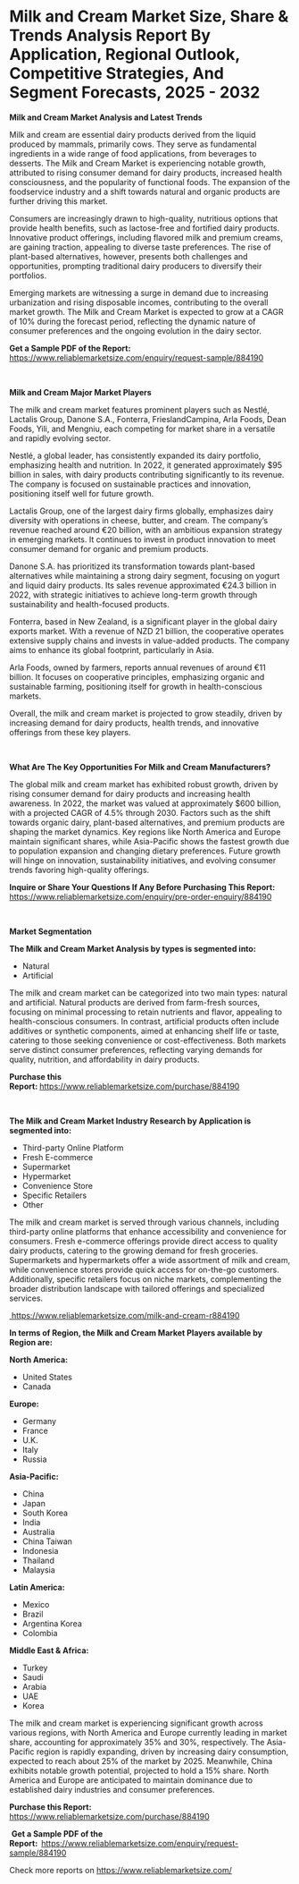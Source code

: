 <p><h1>Milk and Cream Market Size, Share & Trends Analysis Report By Application, Regional Outlook, Competitive Strategies, And Segment Forecasts, 2025 - 2032</h1></p><p><strong>Milk and Cream Market Analysis and Latest Trends</strong></p>
<p><p>Milk and cream are essential dairy products derived from the liquid produced by mammals, primarily cows. They serve as fundamental ingredients in a wide range of food applications, from beverages to desserts. The Milk and Cream Market is experiencing notable growth, attributed to rising consumer demand for dairy products, increased health consciousness, and the popularity of functional foods. The expansion of the foodservice industry and a shift towards natural and organic products are further driving this market.</p><p>Consumers are increasingly drawn to high-quality, nutritious options that provide health benefits, such as lactose-free and fortified dairy products. Innovative product offerings, including flavored milk and premium creams, are gaining traction, appealing to diverse taste preferences. The rise of plant-based alternatives, however, presents both challenges and opportunities, prompting traditional dairy producers to diversify their portfolios.</p><p>Emerging markets are witnessing a surge in demand due to increasing urbanization and rising disposable incomes, contributing to the overall market growth. The Milk and Cream Market is expected to grow at a CAGR of 10% during the forecast period, reflecting the dynamic nature of consumer preferences and the ongoing evolution in the dairy sector.</p></p>
<p><strong>Get a Sample PDF of the Report:&nbsp;</strong> <a href="https://www.reliablemarketsize.com/enquiry/request-sample/884190?utm_campaign=1939&utm_medium=2&utm_source=Github&utm_content=ia&utm_term=14022025&utm_id=milk-and-cream">https://www.reliablemarketsize.com/enquiry/request-sample/884190</a></p>
<p>&nbsp;</p>
<p><strong>Milk and Cream Major Market Players</strong></p>
<p><p>The milk and cream market features prominent players such as Nestlé, Lactalis Group, Danone S.A., Fonterra, FrieslandCampina, Arla Foods, Dean Foods, Yili, and Mengniu, each competing for market share in a versatile and rapidly evolving sector. </p><p>Nestlé, a global leader, has consistently expanded its dairy portfolio, emphasizing health and nutrition. In 2022, it generated approximately $95 billion in sales, with dairy products contributing significantly to its revenue. The company is focused on sustainable practices and innovation, positioning itself well for future growth.</p><p>Lactalis Group, one of the largest dairy firms globally, emphasizes dairy diversity with operations in cheese, butter, and cream. The company’s revenue reached around €20 billion, with an ambitious expansion strategy in emerging markets. It continues to invest in product innovation to meet consumer demand for organic and premium products.</p><p>Danone S.A. has prioritized its transformation towards plant-based alternatives while maintaining a strong dairy segment, focusing on yogurt and liquid dairy products. Its sales revenue approximated €24.3 billion in 2022, with strategic initiatives to achieve long-term growth through sustainability and health-focused products.</p><p>Fonterra, based in New Zealand, is a significant player in the global dairy exports market. With a revenue of NZD 21 billion, the cooperative operates extensive supply chains and invests in value-added products. The company aims to enhance its global footprint, particularly in Asia.</p><p>Arla Foods, owned by farmers, reports annual revenues of around €11 billion. It focuses on cooperative principles, emphasizing organic and sustainable farming, positioning itself for growth in health-conscious markets.</p><p>Overall, the milk and cream market is projected to grow steadily, driven by increasing demand for dairy products, health trends, and innovative offerings from these key players.</p></p>
<p>&nbsp;</p>
<p><strong>What Are The Key Opportunities For Milk and Cream Manufacturers?</strong></p>
<p><p>The global milk and cream market has exhibited robust growth, driven by rising consumer demand for dairy products and increasing health awareness. In 2022, the market was valued at approximately $600 billion, with a projected CAGR of 4.5% through 2030. Factors such as the shift towards organic dairy, plant-based alternatives, and premium products are shaping the market dynamics. Key regions like North America and Europe maintain significant shares, while Asia-Pacific shows the fastest growth due to population expansion and changing dietary preferences. Future growth will hinge on innovation, sustainability initiatives, and evolving consumer trends favoring high-quality offerings.</p></p>
<p><strong>Inquire or Share Your Questions If Any Before Purchasing This Report:</strong> <a href="https://www.reliablemarketsize.com/enquiry/pre-order-enquiry/884190?utm_campaign=1939&utm_medium=2&utm_source=Github&utm_content=ia&utm_term=14022025&utm_id=milk-and-cream">https://www.reliablemarketsize.com/enquiry/pre-order-enquiry/884190</a></p>
<p>&nbsp;</p>
<p><strong>Market Segmentation</strong></p>
<p><strong>The Milk and Cream Market Analysis by types is segmented into:</strong></p>
<p><ul><li>Natural</li><li>Artificial</li></ul></p>
<p><p>The milk and cream market can be categorized into two main types: natural and artificial. Natural products are derived from farm-fresh sources, focusing on minimal processing to retain nutrients and flavor, appealing to health-conscious consumers. In contrast, artificial products often include additives or synthetic components, aimed at enhancing shelf life or taste, catering to those seeking convenience or cost-effectiveness. Both markets serve distinct consumer preferences, reflecting varying demands for quality, nutrition, and affordability in dairy products.</p></p>
<p><strong>Purchase this Report:&nbsp;</strong><a href="https://www.reliablemarketsize.com/purchase/884190?utm_campaign=1939&utm_medium=2&utm_source=Github&utm_content=ia&utm_term=14022025&utm_id=milk-and-cream">https://www.reliablemarketsize.com/purchase/884190</a></p>
<p>&nbsp;</p>
<p><strong>The Milk and Cream Market Industry Research by Application is segmented into:</strong></p>
<p><ul><li>Third-party Online Platform</li><li>Fresh E-commerce</li><li>Supermarket</li><li>Hypermarket</li><li>Convenience Store</li><li>Specific Retailers</li><li>Other</li></ul></p>
<p><p>The milk and cream market is served through various channels, including third-party online platforms that enhance accessibility and convenience for consumers. Fresh e-commerce offerings provide direct access to quality dairy products, catering to the growing demand for fresh groceries. Supermarkets and hypermarkets offer a wide assortment of milk and cream, while convenience stores provide quick access for on-the-go customers. Additionally, specific retailers focus on niche markets, complementing the broader distribution landscape with tailored offerings and specialized services.</p></p>
<p><a href="https://www.reliablemarketsize.com/milk-and-cream-r884190?utm_campaign=1939&utm_medium=2&utm_source=Github&utm_content=ia&utm_term=14022025&utm_id=milk-and-cream">&nbsp;https://www.reliablemarketsize.com/milk-and-cream-r884190</a></p>
<p><strong>In terms of Region, the Milk and Cream Market Players available by Region are:</strong></p>
<p>
    <p> <strong> North America: </strong>
        <ul>
            <li>United States</li>
            <li>Canada</li>
        </ul>
        </p> 
    <p> <strong> Europe: </strong>
        <ul>
            <li>Germany</li>
            <li>France</li>
            <li>U.K.</li>
            <li>Italy</li>
            <li>Russia</li>
        </ul>
        </p> 
    <p> <strong> Asia-Pacific: </strong>
        <ul>
            <li>China</li>
            <li>Japan</li>
            <li>South Korea</li>
            <li>India</li>
            <li>Australia</li>
            <li>China Taiwan</li>
            <li>Indonesia</li>
            <li>Thailand</li>
            <li>Malaysia</li>
        </ul>
        </p> 
    <p> <strong> Latin America: </strong>
        <ul>
            <li>Mexico</li>
            <li>Brazil</li>
            <li>Argentina Korea</li>
            <li>Colombia</li>
        </ul>
        </p> 
    <p> <strong> Middle East & Africa: </strong>
        <ul>
            <li>Turkey</li>
            <li>Saudi</li>
            <li>Arabia</li>
            <li>UAE</li>
            <li>Korea</li>
        </ul>
    </p>
    </p>
<p><p>The milk and cream market is experiencing significant growth across various regions, with North America and Europe currently leading in market share, accounting for approximately 35% and 30%, respectively. The Asia-Pacific region is rapidly expanding, driven by increasing dairy consumption, expected to reach about 25% of the market by 2025. Meanwhile, China exhibits notable growth potential, projected to hold a 15% share. North America and Europe are anticipated to maintain dominance due to established dairy industries and consumer preferences.</p></p>
<p><strong>Purchase this Report: </strong><a href="https://www.reliablemarketsize.com/purchase/884190?utm_campaign=1939&utm_medium=2&utm_source=Github&utm_content=ia&utm_term=14022025&utm_id=milk-and-cream">https://www.reliablemarketsize.com/purchase/884190</a></p>
<p>&nbsp;<strong>Get a Sample PDF of the Report:&nbsp;&nbsp;</strong><a href="https://www.reliablemarketsize.com/enquiry/request-sample/884190?utm_campaign=1939&utm_medium=2&utm_source=Github&utm_content=ia&utm_term=14022025&utm_id=milk-and-cream">https://www.reliablemarketsize.com/enquiry/request-sample/884190</a></p>
<p><strong></strong></p>
<p>Check more reports on <a href="https://www.reliablemarketsize.com/?utm_campaign=1939&utm_medium=2&utm_source=Github&utm_content=ia&utm_term=14022025&utm_id=milk-and-cream">https://www.reliablemarketsize.com/</a></p>